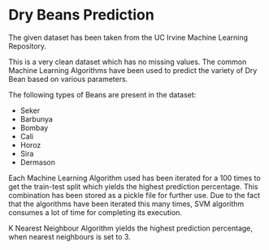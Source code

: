 # Dry Beans Prediction
The given dataset has been taken from the UC Irvine Machine Learning Repository.

This is a very clean dataset which has no missing values.
The common Machine Learning Algorithms have been used to predict the variety of Dry Bean based on various parameters.

The following types of Beans are present in the dataset:
- Seker
- Barbunya
- Bombay
- Cali
- Horoz
- Sira
- Dermason

Each Machine Learning Algorithm used has been iterated for a 100 times to get the train-test split which yields the highest prediction percentage. 
This combination has been stored as a pickle file for further use. 
Due to the fact that the algorithms have been iterated this many times, SVM algorithm consumes a lot of time for completing its execution.

K Nearest Neighbour Algorithm yields the highest prediction percentage, when nearest neighbours is set to 3. 
